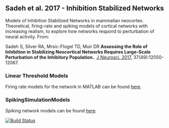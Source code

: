 ## Sadeh et al. 2017 - Inhibition Stabilized Networks

Models of Inhibition Stabilized Networks in mammalian neocortex. Theoretical, firing-rate and spiking models of cortical networks with increasing realism, to explore how networks respond to perturbation of neural activity. From: 


Sadeh S, Silver RA, Mrsic-Flogel TD, Muir DR **Assessing the Role of Inhibition in Stabilizing Neocortical Networks Requires Large-Scale Perturbation of the Inhibitory Population.**. [J Neurosci. 2017](https://www.ncbi.nlm.nih.gov/pubmed/29074575), 37(49):12050-12067.

### Linear Threshold Models

Firing rate models for the network in MATLAB can be found [here](LinearThresholdModels).

### SpikingSimulationModels

Spiking network models can be found [here](SpikingSimulationModels).

[![Build Status](https://travis-ci.org/OpenSourceBrain/SadehEtAl2017-InhibitionStabilizedNetworks.svg?branch=master)](https://travis-ci.org/OpenSourceBrain/SadehEtAl2017-InhibitionStabilizedNetworks)
